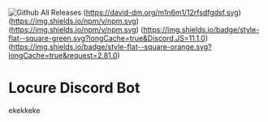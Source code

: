 ![Github All Releases](https://img.shields.io/github/downloads/atom/atom/total.svg)
(https://david-dm.org/m1n6m1/12rfsdfgdsf.svg)
(https://img.shields.io/npm/v/npm.svg)
(https://img.shields.io/npm/v/npm.svg)
(https://img.shields.io/badge/style-flat--square-green.svg?longCache=true&Discord.JS=11.1.0)
(https://img.shields.io/badge/style-flat--square-orange.svg?longCache=true&request=2.81.0)

# Locure Discord Bot
ekekkeke